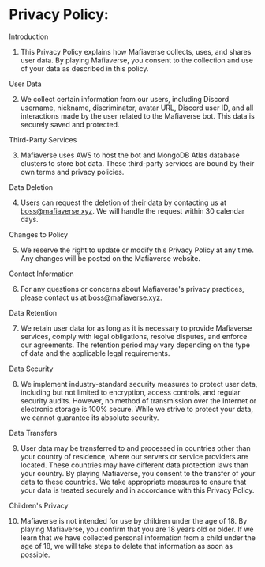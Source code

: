 # Privacy Policy:

Introduction



1. This Privacy Policy explains how Mafiaverse collects, uses, and shares user data. By playing Mafiaverse, you consent to the collection and use of your data as described in this policy.

User Data



2. We collect certain information from our users, including Discord username, nickname, discriminator, avatar URL, Discord user ID, and all interactions made by the user related to the Mafiaverse bot. This data is securely saved and protected.

Third-Party Services



3. Mafiaverse uses AWS to host the bot and MongoDB Atlas database clusters to store bot data. These third-party services are bound by their own terms and privacy policies.

Data Deletion



4. Users can request the deletion of their data by contacting us at boss@mafiaverse.xyz. We will handle the request within 30 calendar days.

Changes to Policy



5. We reserve the right to update or modify this Privacy Policy at any time. Any changes will be posted on the Mafiaverse website.

Contact Information



6. For any questions or concerns about Mafiaverse's privacy practices, please contact us at boss@mafiaverse.xyz.

Data Retention



7. We retain user data for as long as it is necessary to provide Mafiaverse services, comply with legal obligations, resolve disputes, and enforce our agreements. The retention period may vary depending on the type of data and the applicable legal requirements.

Data Security



8. We implement industry-standard security measures to protect user data, including but not limited to encryption, access controls, and regular security audits. However, no method of transmission over the Internet or electronic storage is 100% secure. While we strive to protect your data, we cannot guarantee its absolute security.

Data Transfers



9. User data may be transferred to and processed in countries other than your country of residence, where our servers or service providers are located. These countries may have different data protection laws than your country. By playing Mafiaverse, you consent to the transfer of your data to these countries. We take appropriate measures to ensure that your data is treated securely and in accordance with this Privacy Policy.

Children's Privacy



10. Mafiaverse is not intended for use by children under the age of 18. By playing Mafiaverse, you confirm that you are 18 years old or older. If we learn that we have collected personal information from a child under the age of 18, we will take steps to delete that information as soon as possible.